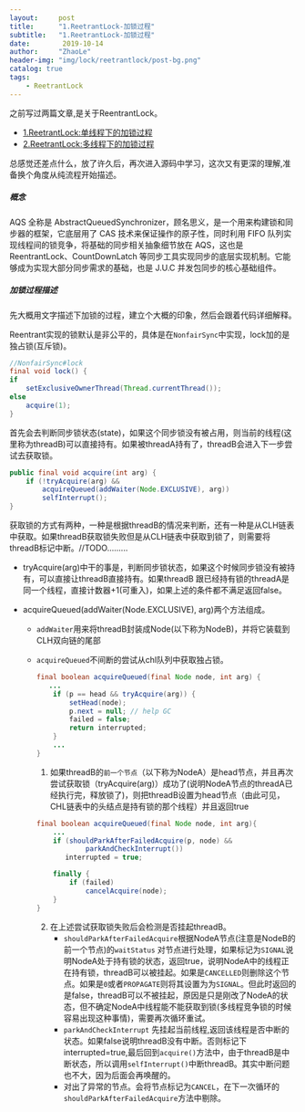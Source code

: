 ```yaml
---
layout:     post
title:      "1.ReetrantLock-加锁过程"
subtitle:   "1.ReetrantLock-加锁过程"
date:        2019-10-14
author:     "ZhaoLe"
header-img: "img/lock/reetrantlock/post-bg.png"
catalog: true
tags:
    - ReetrantLock
---
```


之前写过两篇文章,是关于ReentrantLock。
* [1.ReetrantLock:单线程下的加锁过程](http://jinlipool.com/2019/06/24/reetrantlock_1/)
* [2.ReetrantLock:多线程下的加锁过程](http://jinlipool.com/2019/06/24/reetrantlock_2/)

总感觉还差点什么，放了许久后，再次进入源码中学习，这次又有更深的理解,准备换个角度从纯流程开始描述。

##### 概念

AQS 全称是 AbstractQueuedSynchronizer，顾名思义，是一个用来构建锁和同步器的框架，它底层用了 CAS 技术来保证操作的原子性，同时利用 FIFO 队列实现线程间的锁竞争，将基础的同步相关抽象细节放在 AQS，这也是 ReentrantLock、CountDownLatch 等同步工具实现同步的底层实现机制。它能够成为实现大部分同步需求的基础，也是 J.U.C 并发包同步的核心基础组件。

##### 加锁过程描述
先大概用文字描述下加锁的过程，建立个大概的印象，然后会跟着代码详细解释。

Reentrant实现的锁默认是非公平的，具体是在`NonfairSync`中实现，lock加的是独占锁(互斥锁)。

```java
//NonfairSync#lock
final void lock() {
if 
    setExclusiveOwnerThread(Thread.currentThread());
else
    acquire(1);
}
```
首先会去判断同步锁状态(state)，如果这个同步锁没有被占用，则当前的线程(这里称为threadB)可以直接持有。如果被threadA持有了，threadB会进入下一步尝试去获取锁。

```java
public final void acquire(int arg) {
    if (!tryAcquire(arg) &&
        acquireQueued(addWaiter(Node.EXCLUSIVE), arg))
        selfInterrupt();
}
```
获取锁的方式有两种，一种是根据threadB的情况来判断，还有一种是从CLH链表中获取。如果threadB获取锁失败但是从CLH链表中获取到锁了，则需要将threadB标记中断。//TODO.........

* tryAcquire(arg)中干的事是，判断同步锁状态，如果这个时候同步锁没有被持有，可以直接让threadB直接持有。如果threadB 跟已经持有锁的threadA是同一个线程，直接计数器+1(可重入)，如果上述的条件都不满足返回false。

* acquireQueued(addWaiter(Node.EXCLUSIVE), arg)两个方法组成。
    * `addWaiter`用来将threadB封装成Node(以下称为NodeB)，并将它装载到CLH双向链的尾部
    * `acquireQueued`不间断的尝试从chl队列中获取独占锁。

        ```java
        final boolean acquireQueued(final Node node, int arg) {
           ...
            if (p == head && tryAcquire(arg)) {
                setHead(node);
                p.next = null; // help GC
                failed = false;
                return interrupted;
            }
            ...
        }
       ```

       1.  如果threadB的`前一个节点`（以下称为NodeA）是head节点，并且再次尝试获取锁（tryAcquire(arg)）成功了(说明NodeA节点的threadA已经执行完，释放锁了)，则把threadB设置为head节点（由此可见，CHL链表中的头结点是持有锁的那个线程）并且返回true  
     
        ```java
        final boolean acquireQueued(final Node node, int arg){
            ...
            if (shouldParkAfterFailedAcquire(p, node) &&
                    parkAndCheckInterrupt())
               interrupted = true;

            finally {
                if (failed)
                    cancelAcquire(node);
            }
        }
        ```
      
        2. 在上述尝试获取锁失败后会检测是否挂起threadB。     
              * `shouldParkAfterFailedAcquire`根据NodeA节点(注意是NodeB的前一个节点)的`waitStatus` 对节点进行处理，如果标记为`SIGNAL`说明NodeA处于持有锁的状态，返回true，说明NodeA中的线程正在持有锁，threadB可以被挂起。如果是`CANCELLED`则删除这个节点。如果是`0`或者`PROPAGATE`则将其设置为为`SIGNAL`。但此时返回的是false，threadB可以不被挂起，原因是只是刚改了NodeA的状态，但不确定NodeA中线程能不能获取到锁(多线程竞争锁的时候容易出现这种事情)，需要再次循环重试。
              * `parkAndCheckInterrupt` 先挂起当前线程,返回该线程是否中断的状态。如果false说明threadB没有中断。否则标记下interrupted=true,最后回到`acquire()`方法中，由于threadB是中断状态，所以调用`selfInterrupt()`中断threadB。其实中断问题也不大，因为后面会再唤醒的。
              *  对出了异常的节点。会将节点标记为`CANCEL`，在下一次循环的`shouldParkAfterFailedAcquire`方法中剔除。


  
